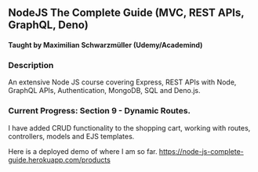 ## NodeJS The Complete Guide (MVC, REST APIs, GraphQL, Deno)
#### Taught by Maximilian Schwarzmüller (Udemy/Academind)

### Description
An extensive Node JS course covering Express, REST APIs with Node, GraphQL APIs, Authentication, MongoDB, SQL and Deno.js.

### Current Progress: Section 9 - Dynamic Routes.
I have added CRUD functionality to the shopping cart, working with routes, controllers, models and EJS templates.

Here is a deployed demo of where I am so far.
https://node-js-complete-guide.herokuapp.com/products